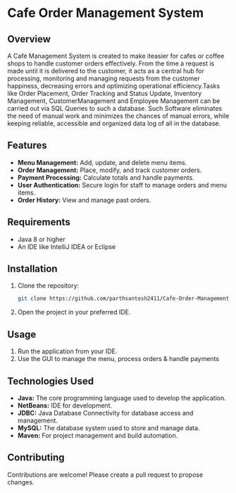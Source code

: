 # Cafe Order Management System

## Overview
A Café Management System is created to make iteasier for cafes or coffee shops to handle customer orders effectively. From the time a request is made until it is delivered to the customer, it acts as a central hub for processing, monitoring and managing requests from the customer happiness, decreasing errors and optimizing operational efficiency.Tasks like Order Placement, Order Tracking and Status Update, Inventory Management, CustomerManagement and Employee Management can be carried out via SQL Queries to such a database. Such Software eliminates the need of manual work and minimizes the chances of manual errors, while keeping reliable, accessible and organized data log of all in the database.

## Features
- **Menu Management:** Add, update, and delete menu items.
- **Order Management:** Place, modify, and track customer orders.
- **Payment Processing:** Calculate totals and handle payments.
- **User Authentication:** Secure login for staff to manage orders and menu items.
- **Order History:** View and manage past orders.

## Requirements
- Java 8 or higher
- An IDE like IntelliJ IDEA or Eclipse

## Installation
1. Clone the repository:
   ```bash
   git clone https://github.com/parthsantosh2411/Cafe-Order-Management-System.git
   ```
2. Open the project in your preferred IDE.


## Usage
1. Run the application from your IDE.
2. Use the GUI to manage the menu, process orders & handle payments

## Technologies Used
- **Java:** The core programming language used to develop the application.
- **NetBeans:** IDE for development.
- **JDBC:** Java Database Connectivity for database access and management.
- **MySQL:** The database system used to store and manage data.
- **Maven:** For project management and build automation.

## Contributing
Contributions are welcome! Please create a pull request to propose changes.

